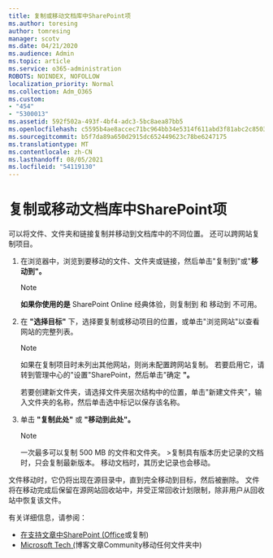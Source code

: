 ```yaml
---
title: 复制或移动文档库中SharePoint项
ms.author: toresing
author: tomresing
manager: scotv
ms.date: 04/21/2020
ms.audience: Admin
ms.topic: article
ms.service: o365-administration
ROBOTS: NOINDEX, NOFOLLOW
localization_priority: Normal
ms.collection: Adm_O365
ms.custom:
- "454"
- "5300013"
ms.assetid: 592f502a-493f-4bf4-adc3-5bc8aea87bb5
ms.openlocfilehash: c5595b4ae8accec71bc964bb34e5314f611abd3f81abc2c8503e176389f62045
ms.sourcegitcommit: b5f7da89a650d2915dc652449623c78be6247175
ms.translationtype: MT
ms.contentlocale: zh-CN
ms.lasthandoff: 08/05/2021
ms.locfileid: "54119130"
---
```

# <a name="copy-or-move-items-in-a-sharepoint-document-library"></a>复制或移动文档库中SharePoint项

可以将文件、文件夹和链接复制并移动到文档库中的不同位置。 还可以跨网站复制项目。 
  
1. 在浏览器中，浏览到要移动的文件、文件夹或链接，然后单击"复制到"或"**移动到"。** 

    > [!NOTE]
    > **如果你使用的是**  SharePoint Online 经典体验，则复制到 和 移动到 不可用。
  
2. 在 **"选择目标"** 下，选择要复制或移动项目的位置，或单击"浏览网站"以查看网站的完整列表。

    > [!NOTE]
    > 如果在复制项目时未列出其他网站，则尚未配置跨网站复制。 若要启用它，请转到管理中心的"设置"SharePoint，然后单击"确定 **"。**
  
    若要创建新文件夹，请选择文件夹层次结构中的位置，单击"新建文件夹"，输入文件夹的名称，然后单击选中标记以保存该名称。

3. 单击 **"复制此处"** 或 **"移动到此处"。**

    > [!NOTE]
    > 一次最多可以复制 500 MB 的文件和文件夹。 >复制具有版本历史记录的文档时，只会复制最新版本。 移动文档时，其历史记录也会移动。
  
 文件移动时，它仍将出现在源目录中，直到完全移动到目标，然后被删除。 文件将在移动完成后保留在源网站回收站中，并受正常回收计划限制，除非用户从回收站中恢复该文件。

有关详细信息，请参阅：

 - [在支持文章中SharePoint (Office](https://support.office.com/article/move-or-copy-files-in-sharepoint-00e2f483-4df3-46be-a861-1f5f0c1a87bc)或复制) 
 - [Microsoft Tech (](https://techcommunity.microsoft.com/t5/Microsoft-SharePoint-Blog/Now-move-files-anywhere-in-Office-365-SharePoint-and-OneDrive/ba-p/146973)博客文章Community移动任何文件夹中)   